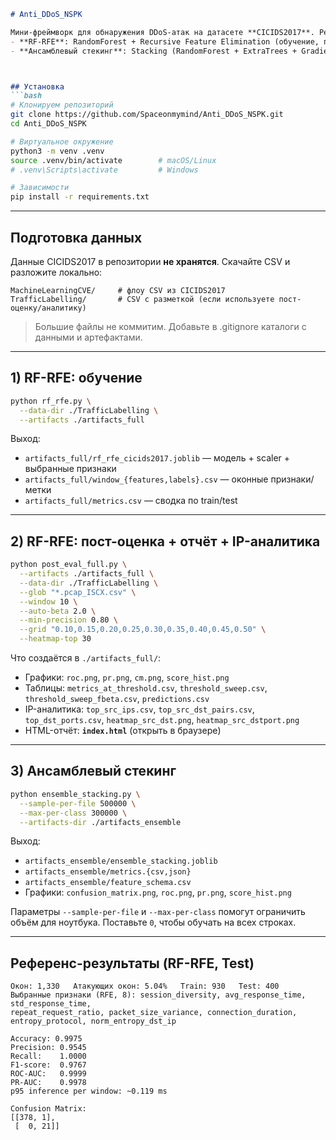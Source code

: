```markdown
# Anti_DDoS_NSPK

Мини-фреймворк для обнаружения DDoS-атак на датасете **CICIDS2017**. Реализованы два рабочих пайплайна:
- **RF-RFE**: RandomForest + Recursive Feature Elimination (обучение, пост-оценка, отчёт)
- **Ансамблевый стекинг**: Stacking (RandomForest + ExtraTrees + GradientBoosting → LogisticRegression)



## Установка
```bash
# Клонируем репозиторий
git clone https://github.com/Spaceonmymind/Anti_DDoS_NSPK.git
cd Anti_DDoS_NSPK

# Виртуальное окружение
python3 -m venv .venv
source .venv/bin/activate        # macOS/Linux
# .venv\Scripts\activate         # Windows

# Зависимости
pip install -r requirements.txt
````

---

## Подготовка данных

Данные CICIDS2017 в репозитории **не хранятся**. Скачайте CSV и разложите локально:

```
MachineLearningCVE/     # флоу CSV из CICIDS2017
TrafficLabelling/       # CSV c разметкой (если используете пост-оценку/аналитику)
```

> Большие файлы не коммитим. Добавьте в .gitignore каталоги с данными и артефактами.

---

## 1) RF-RFE: обучение

```bash
python rf_rfe.py \
  --data-dir ./TrafficLabelling \
  --artifacts ./artifacts_full
```

Выход:

* `artifacts_full/rf_rfe_cicids2017.joblib` — модель + scaler + выбранные признаки
* `artifacts_full/window_{features,labels}.csv` — оконные признаки/метки
* `artifacts_full/metrics.csv` — сводка по train/test

---

## 2) RF-RFE: пост-оценка + отчёт + IP-аналитика

```bash
python post_eval_full.py \
  --artifacts ./artifacts_full \
  --data-dir ./TrafficLabelling \
  --glob "*.pcap_ISCX.csv" \
  --window 10 \
  --auto-beta 2.0 \
  --min-precision 0.80 \
  --grid "0.10,0.15,0.20,0.25,0.30,0.35,0.40,0.45,0.50" \
  --heatmap-top 30
```

Что создаётся в `./artifacts_full/`:

* Графики: `roc.png`, `pr.png`, `cm.png`, `score_hist.png`
* Таблицы: `metrics_at_threshold.csv`, `threshold_sweep.csv`, `threshold_sweep_fbeta.csv`, `predictions.csv`
* IP-аналитика: `top_src_ips.csv`, `top_src_dst_pairs.csv`, `top_dst_ports.csv`, `heatmap_src_dst.png`, `heatmap_src_dstport.png`
* HTML-отчёт: **`index.html`** (открыть в браузере)

---

## 3) Ансамблевый стекинг

```bash
python ensemble_stacking.py \
  --sample-per-file 500000 \
  --max-per-class 300000 \
  --artifacts-dir ./artifacts_ensemble
```

Выход:

* `artifacts_ensemble/ensemble_stacking.joblib`
* `artifacts_ensemble/metrics.{csv,json}`
* `artifacts_ensemble/feature_schema.csv`
* Графики: `confusion_matrix.png`, `roc.png`, `pr.png`, `score_hist.png`

Параметры `--sample-per-file` и `--max-per-class` помогут ограничить объём для ноутбука. Поставьте `0`, чтобы обучать на всех строках.

---

## Референс-результаты (RF-RFE, Test)

```
Окон: 1,330   Атакующих окон: 5.04%   Train: 930   Test: 400
Выбранные признаки (RFE, 8): session_diversity, avg_response_time, std_response_time,
repeat_request_ratio, packet_size_variance, connection_duration,
entropy_protocol, norm_entropy_dst_ip

Accuracy: 0.9975
Precision: 0.9545
Recall:    1.0000
F1-score:  0.9767
ROC-AUC:   0.9999
PR-AUC:    0.9978
p95 inference per window: ~0.119 ms

Confusion Matrix:
[[378, 1],
 [  0, 21]]
```
